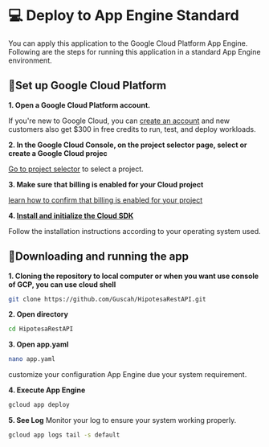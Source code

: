 # 💻 Deploy to App Engine Standard

You can apply this application to the Google Cloud Platform App Engine. Following are the steps for running this application in a standard App Engine environment.

## 📌Set up Google Cloud Platform

**1. Open a Google Cloud Platform account.**

If you're new to Google Cloud, you can [create an account](https://console.cloud.google.com/freetrial) and new customers also get $300 in free credits to run, test, and deploy workloads.

**2. In the Google Cloud Console, on the project selector page, select or create a Google Cloud projec**

[Go to project selector](https://console.cloud.google.com/projectselector2/home/dashboard) to select a project.

**3. Make sure that billing is enabled for your Cloud project**

[learn how to confirm that billing is enabled for your project](https://cloud.google.com/billing/docs/how-to/modify-project)

**4. [Install and initialize the Cloud SDK](https://cloud.google.com/sdk/docs/install)**

Follow the installation instructions according to your operating system used.


## 📌Downloading and running the app

**1. Cloning the repository to local computer or when you want use console of GCP, you can use cloud shell**

```bash
git clone https://github.com/Guscah/HipotesaRestAPI.git
```

**2. Open directory**

```bash
cd HipotesaRestAPI
```

**3. Open app.yaml**

```bash
nano app.yaml
```
customize your configuration App Engine due your system requirement.

**4. Execute App Engine**

```bash
gcloud app deploy
```

**5. See Log**
Monitor your log to ensure your system working properly.

```bash
gcloud app logs tail -s default
```

